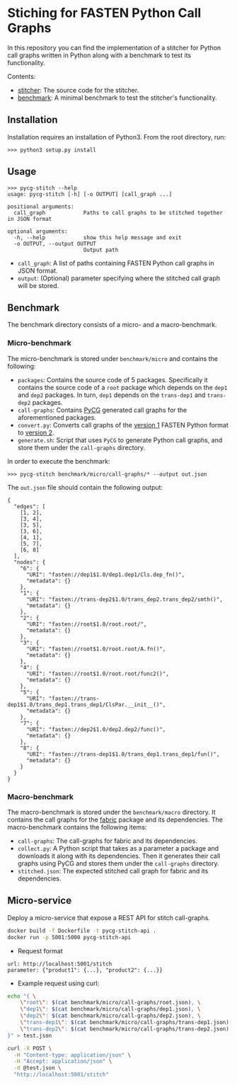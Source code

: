 # Stiching for FASTEN Python Call Graphs

In this repository you can find the implementation of a stitcher for Python
call graphs written in Python along with a benchmark to test its functionality.

Contents:
* [stitcher](stitcher): The source code for the stitcher.
* [benchmark](benchmark): A minimal benchmark to test the stitcher's
  functionality.

## Installation

Installation requires an installation of Python3.
From the root directory, run:
```
>>> python3 setup.py install
```

## Usage

```
>>> pycg-stitch --help
usage: pycg-stitch [-h] [-o OUTPUT] [call_graph ...]

positional arguments:
  call_graph            Paths to call graphs to be stitched together in JSON format

optional arguments:
  -h, --help            show this help message and exit
  -o OUTPUT, --output OUTPUT
                        Output path
```

* `call_graph`: A list of paths containing FASTEN Python call graphs in JSON
  format.
* `output`: (Optional) parameter specifying where the stitched call graph will
  be stored.


## Benchmark

The benchmark directory consists of a micro- and a macro-benchmark.

### Micro-benchmark

The micro-benchmark is stored under `benchmark/micro` and contains the
following:

* `packages`: Contains the source code of 5 packages. Specifically it contains
  the source code of a `root` package which depends on the `dep1` and `dep2`
  packages. In turn, `dep1` depends on the `trans-dep1` and `trans-dep2`
  packages.
* `call-graphs`: Contains [PyCG](https://github.com/vitsalis/pycg) generated
  call graphs for the aforementioned packages.
* `convert.py`: Converts call graphs of the [version
  1](https://github.com/fasten-project/fasten/wiki/Revision-Call-Graph-format#version-1-1)
  FASTEN Python format to [version
  2](https://github.com/fasten-project/fasten/wiki/Revision-Call-Graph-format#version-2-1).
* `generate.sh`: Script that uses `PyCG` to generate Python call graphs, and
  store them under the `call-graphs` directory.

In order to execute the benchmark:

```
>>> pycg-stitch benchmark/micro/call-graphs/* --output out.json
```

The `out.json` file should contain the following output:

```
{
  "edges": [
    [1, 2],
    [3, 4],
    [3, 5],
    [3, 6],
    [4, 1],
    [5, 7],
    [6, 8]
  ],
  "nodes": {
    "6": {
      "URI": "fasten://dep1$1.0/dep1.dep1/Cls.dep_fn()",
      "metadata": {}
    },
    "1": {
      "URI": "fasten://trans-dep2$1.0/trans_dep2.trans_dep2/smth()",
      "metadata": {}
    },
    "2": {
      "URI": "fasten://root$1.0/root.root/",
      "metadata": {}
    },
    "3": {
      "URI": "fasten://root$1.0/root.root/A.fn()",
      "metadata": {}
    },
    "4": {
      "URI": "fasten://root$1.0/root.root/func2()",
      "metadata": {}
    },
    "5": {
      "URI": "fasten://trans-dep1$1.0/trans_dep1.trans_dep1/ClsPar.__init__()",
      "metadata": {}
    },
    "7": {
      "URI": "fasten://dep2$1.0/dep2.dep2/func()",
      "metadata": {}
    },
    "8": {
      "URI": "fasten://trans-dep1$1.0/trans_dep1.trans_dep1/fun()",
      "metadata": {}
    }
  }
}
```

### Macro-benchmark

The macro-benchmark is stored under the `benchmark/macro` directory. It contains
the call graphs for the [fabric](https://github.com/fabric/fabric) package and
its dependencies. The macro-benchmark contains the following items:

* `call-graphs`: The call-graphs for fabric and its dependencies.
* `collect.py`: A Python script that takes as a parameter a package and
  downloads it along with its dependencies. Then it generates their call graphs
  using PyCG and stores them under the `call-graphs` directory.
* `stitched.json`: The expected stitched call graph for fabric and its
  dependencies.

## Micro-service

Deploy a micro-service that expose a REST API for stitch call-graphs.

```bash
docker build -f Dockerfile -t pycg-stitch-api .
docker run -p 5001:5000 pycg-stitch-api
```

* Request format

```
url: http://localhost:5001/stitch
parameter: {"product1": {...}, "product2": {...}}
```

* Example request using curl:

```bash
echo "{ \
    \"root\": $(cat benchmark/micro/call-graphs/root.json), \
    \"dep1\": $(cat benchmark/micro/call-graphs/dep1.json), \
    \"dep2\": $(cat benchmark/micro/call-graphs/dep2.json), \
    \"trans-dep1\": $(cat benchmark/micro/call-graphs/trans-dep1.json), \
    \"trans-dep2\": $(cat benchmark/micro/call-graphs/trans-dep2.json) \
}" > test.json

curl -X POST \
  -H "Content-type: application/json" \
  -H "Accept: application/json" \
  -d @test.json \
  "http://localhost:5001/stitch"
```
